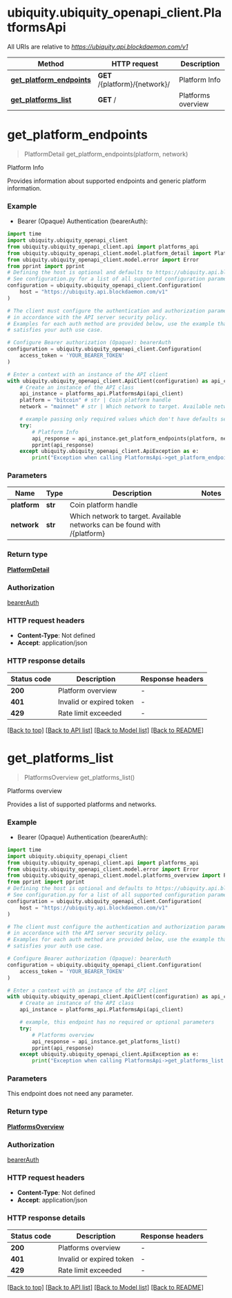 # ubiquity.ubiquity_openapi_client.PlatformsApi

All URIs are relative to *https://ubiquity.api.blockdaemon.com/v1*

Method | HTTP request | Description
------------- | ------------- | -------------
[**get_platform_endpoints**](PlatformsApi.md#get_platform_endpoints) | **GET** /{platform}/{network}/ | Platform Info
[**get_platforms_list**](PlatformsApi.md#get_platforms_list) | **GET** / | Platforms overview


# **get_platform_endpoints**
> PlatformDetail get_platform_endpoints(platform, network)

Platform Info

Provides information about supported endpoints and generic platform information. 

### Example

* Bearer (Opaque) Authentication (bearerAuth):
```python
import time
import ubiquity.ubiquity_openapi_client
from ubiquity.ubiquity_openapi_client.api import platforms_api
from ubiquity.ubiquity_openapi_client.model.platform_detail import PlatformDetail
from ubiquity.ubiquity_openapi_client.model.error import Error
from pprint import pprint
# Defining the host is optional and defaults to https://ubiquity.api.blockdaemon.com/v1
# See configuration.py for a list of all supported configuration parameters.
configuration = ubiquity.ubiquity_openapi_client.Configuration(
    host = "https://ubiquity.api.blockdaemon.com/v1"
)

# The client must configure the authentication and authorization parameters
# in accordance with the API server security policy.
# Examples for each auth method are provided below, use the example that
# satisfies your auth use case.

# Configure Bearer authorization (Opaque): bearerAuth
configuration = ubiquity.ubiquity_openapi_client.Configuration(
    access_token = 'YOUR_BEARER_TOKEN'
)

# Enter a context with an instance of the API client
with ubiquity.ubiquity_openapi_client.ApiClient(configuration) as api_client:
    # Create an instance of the API class
    api_instance = platforms_api.PlatformsApi(api_client)
    platform = "bitcoin" # str | Coin platform handle
    network = "mainnet" # str | Which network to target. Available networks can be found with /{platform}

    # example passing only required values which don't have defaults set
    try:
        # Platform Info
        api_response = api_instance.get_platform_endpoints(platform, network)
        pprint(api_response)
    except ubiquity.ubiquity_openapi_client.ApiException as e:
        print("Exception when calling PlatformsApi->get_platform_endpoints: %s\n" % e)
```


### Parameters

Name | Type | Description  | Notes
------------- | ------------- | ------------- | -------------
 **platform** | **str**| Coin platform handle |
 **network** | **str**| Which network to target. Available networks can be found with /{platform} |

### Return type

[**PlatformDetail**](PlatformDetail.md)

### Authorization

[bearerAuth](../README.md#bearerAuth)

### HTTP request headers

 - **Content-Type**: Not defined
 - **Accept**: application/json


### HTTP response details
| Status code | Description | Response headers |
|-------------|-------------|------------------|
**200** | Platform overview |  -  |
**401** | Invalid or expired token |  -  |
**429** | Rate limit exceeded |  -  |

[[Back to top]](#) [[Back to API list]](../README.md#documentation-for-api-endpoints) [[Back to Model list]](../README.md#documentation-for-models) [[Back to README]](../README.md)

# **get_platforms_list**
> PlatformsOverview get_platforms_list()

Platforms overview

Provides a list of supported platforms and networks. 

### Example

* Bearer (Opaque) Authentication (bearerAuth):
```python
import time
import ubiquity.ubiquity_openapi_client
from ubiquity.ubiquity_openapi_client.api import platforms_api
from ubiquity.ubiquity_openapi_client.model.error import Error
from ubiquity.ubiquity_openapi_client.model.platforms_overview import PlatformsOverview
from pprint import pprint
# Defining the host is optional and defaults to https://ubiquity.api.blockdaemon.com/v1
# See configuration.py for a list of all supported configuration parameters.
configuration = ubiquity.ubiquity_openapi_client.Configuration(
    host = "https://ubiquity.api.blockdaemon.com/v1"
)

# The client must configure the authentication and authorization parameters
# in accordance with the API server security policy.
# Examples for each auth method are provided below, use the example that
# satisfies your auth use case.

# Configure Bearer authorization (Opaque): bearerAuth
configuration = ubiquity.ubiquity_openapi_client.Configuration(
    access_token = 'YOUR_BEARER_TOKEN'
)

# Enter a context with an instance of the API client
with ubiquity.ubiquity_openapi_client.ApiClient(configuration) as api_client:
    # Create an instance of the API class
    api_instance = platforms_api.PlatformsApi(api_client)

    # example, this endpoint has no required or optional parameters
    try:
        # Platforms overview
        api_response = api_instance.get_platforms_list()
        pprint(api_response)
    except ubiquity.ubiquity_openapi_client.ApiException as e:
        print("Exception when calling PlatformsApi->get_platforms_list: %s\n" % e)
```


### Parameters
This endpoint does not need any parameter.

### Return type

[**PlatformsOverview**](PlatformsOverview.md)

### Authorization

[bearerAuth](../README.md#bearerAuth)

### HTTP request headers

 - **Content-Type**: Not defined
 - **Accept**: application/json


### HTTP response details
| Status code | Description | Response headers |
|-------------|-------------|------------------|
**200** | Platforms overview |  -  |
**401** | Invalid or expired token |  -  |
**429** | Rate limit exceeded |  -  |

[[Back to top]](#) [[Back to API list]](../README.md#documentation-for-api-endpoints) [[Back to Model list]](../README.md#documentation-for-models) [[Back to README]](../README.md)

